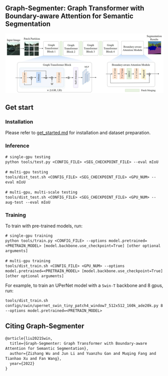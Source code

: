 ## Graph-Segmenter: Graph Transformer with Boundary-aware Attention for Semantic Segmentation


<p align="center">
    <img src="intro.jpg" width=800>
</p>


## Get start

### Installation

Please refer to [get_started.md](https://github.com/open-mmlab/mmsegmentation/blob/v0.11.0/docs/get_started.md#installation) for installation and dataset preparation.

### Inference
```
# single-gpu testing
python tools/test.py <CONFIG_FILE> <SEG_CHECKPOINT_FILE> --eval mIoU

# multi-gpu testing
tools/dist_test.sh <CONFIG_FILE> <SEG_CHECKPOINT_FILE> <GPU_NUM> --eval mIoU

# multi-gpu, multi-scale testing
tools/dist_test.sh <CONFIG_FILE> <SEG_CHECKPOINT_FILE> <GPU_NUM> --aug-test --eval mIoU
```

### Training

To train with pre-trained models, run:
```
# single-gpu training
python tools/train.py <CONFIG_FILE> --options model.pretrained=<PRETRAIN_MODEL> [model.backbone.use_checkpoint=True] [other optional arguments]

# multi-gpu training
tools/dist_train.sh <CONFIG_FILE> <GPU_NUM> --options model.pretrained=<PRETRAIN_MODEL> [model.backbone.use_checkpoint=True] [other optional arguments] 
```
For example, to train an UPerNet model with a `Swin-T` backbone and 8 gpus, run:
```
tools/dist_train.sh configs/swin/upernet_swin_tiny_patch4_window7_512x512_160k_ade20k.py 8 --options model.pretrained=<PRETRAIN_MODEL> 
```

## Citing Graph-Segmenter
```
@article{liu2021Swin,
  title={Graph-Segmenter: Graph Transformer with Boundary-aware Attention for Semantic Segmentation},
  author={Zizhang Wu and Jun Li and Yuanzhu Gan and Muqing Fang and Tianhao Xu and Fan Wang},
  year={2022}
}
